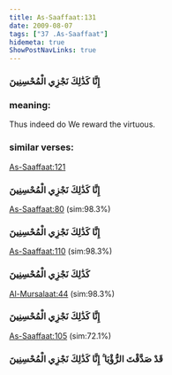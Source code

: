 ```yaml
---
title: As-Saaffaat:131
date: 2009-08-07
tags: ["37 .As-Saaffaat"]
hidemeta: true 
ShowPostNavLinks: true 
---
```

### إِنَّا كَذَٰلِكَ نَجْزِي الْمُحْسِنِينَ
### meaning: 
Thus indeed do We reward the virtuous.
### similar verses: 

[As-Saaffaat:121](/37/121)

### إِنَّا كَذَٰلِكَ نَجْزِي الْمُحْسِنِينَ

[As-Saaffaat:80](/37/80) (sim:98.3%)

### إِنَّا كَذَٰلِكَ نَجْزِي الْمُحْسِنِينَ

[As-Saaffaat:110](/37/110) (sim:98.3%)

### كَذَٰلِكَ نَجْزِي الْمُحْسِنِينَ

[Al-Mursalaat:44](/77/44) (sim:98.3%)

### إِنَّا كَذَٰلِكَ نَجْزِي الْمُحْسِنِينَ

[As-Saaffaat:105](/37/105) (sim:72.1%)

### قَدْ صَدَّقْتَ الرُّؤْيَا ۚ إِنَّا كَذَٰلِكَ نَجْزِي الْمُحْسِنِينَ
